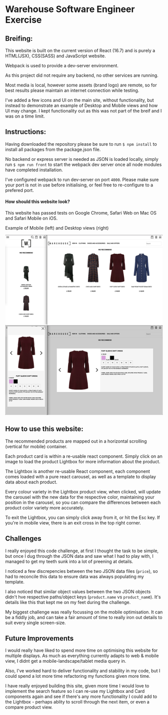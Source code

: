 # Warehouse Software Engineer Exercise

## Breifing:
This website is built on the current version of React (16.7) and is purely a HTML(JSX), CSS(SASS) and JavaScript website.

Webpack is used to provide a dev-server environment.

As this project did not require any backend, no other services are running.

Most media is local, however some assets (brand logo) are remote, so for best results please maintain an internet connection while testing.

I've added a few icons and UI on the main site, without functionality, but instead to demonstrate an example of Desktop and Mobile views and how UI may change. I kept functionality out as this was not part of the breif and I was on a time limit.


## Instructions:
Having downloaded the repository please be sure to run 
`$ npm install` to install all packages from the package.json file.

No backend or express server is needed as JSON is loaded locally, simply run `$ npm run front` to start the webpack dev server once all node modules have completed installation.

I've configured webpack to run dev-server on port `4000`. Please make sure your port is not in use before initialising, or feel free to re-configure to a prefered port.

#### How should this website look?
This website has passed tests on Google Chrome, Safari Web on Mac OS and Safari Mobile on iOS.

Example of Mobile (left) and Desktop views (right)

![index](warehouse1.png)
![show](warehouse2.png)

## How to use this website:
The recommended products are mapped out in a horizontal scrolling (vertical for mobile) container.

Each product card is within a re-usable react component. Simply click on an image to load the product Lightbox for more information about the product.

The Lightbox is another re-usable React component, each component comes loaded with a pure react carousel, as well as a template to display data about each product.

Every colour variety in the Lightbox product view, when clicked, will update the carousel with the new data for the respective color, maintaining your position in the carousel, so you can compare the differences between each product color variety more accurately.

To exit the Lightbox, you can simply click away from it, or hit the Esc key. If you're in mobile view, there is an exit cross in the top right corner.

## Challenges
I really enjoyed this code challenge, at first I thought the task to be simple, but once I dug through the JSON data and saw what I had to play with, I managed to get my teeth sunk into a lot of preening at details.

I noticed a few discrepencies between the two JSON data files (`price`), so had to reconcile this data to ensure data was always populating my template. 

I also noticed that similar object values between the two JSON objects didn't hve respective paths/object keys (`product.name` vs `product_nam`e). It's details like this that kept me on my feet during the challenge.

My biggest challenge was really focussing on the mobile optimisation. It can be a fiddly job, and can take a fair amount of time to really iron out details to suit every single screen-size.


## Future Improvements
I would really have liked to spend more time on optimising this website for multiple displays. As much as everything currently adapts to web & mobile view, I didnt get a mobile-landscape/tablet media query in.

Also, I've worked hard to deliver functionality and stability in my code, but I could spend a lot more time refactoring my functions given more time.

I have really enjoyed building this site, given more time I would love to implement the search feature so I can re-use my Lightbox and Card components again and see if there's any more functionality I could add to the Lightbox - perhaps ablity to scroll through the next item, or even a compare product view.